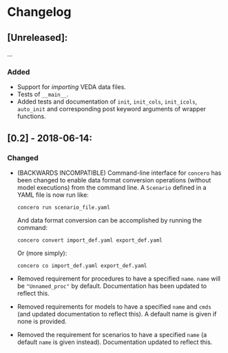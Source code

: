 # Changelog

## [Unreleased]:

...

### Added

 * Support for *importing* VEDA data files.
 * Tests of ``__main__``.
 * Added tests and documentation of `init`, `init_cols`, `init_icols`, `auto_init` and corresponding post keyword arguments of wrapper functions.

## [0.2] - 2018-06-14:

### Changed
 * (BACKWARDS INCOMPATIBLE) Command-line interface for ``concero`` has been changed to enable data format conversion operations (without model executions) from the command line. A ``Scenario`` defined in a YAML file is now run like:

    ```concero run scenario_file.yaml```

   And data format conversion can be accomplished by running the command:

   ```concero convert import_def.yaml export_def.yaml```

   Or (more simply):

   ```concero co import_def.yaml export_def.yaml```

 * Removed requirement for procedures to have a specified `name`. `name` will be `"Unnamed_proc"` by default. Documentation has been updated to reflect this.
 * Removed requirements for models to have a specified `name` and ``cmds`` (and updated documentation to reflect this). A default name is given if none is provided.
 * Removed the requirement for scenarios to have a specified ``name`` (a default ``name`` is given instead). Documentation updated to reflect this.